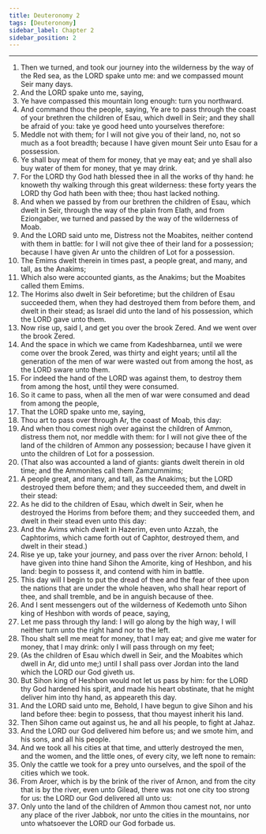 ```yaml
---
title: Deuteronomy 2
tags: [Deuteronomy]
sidebar_label: Chapter 2
sidebar_position: 2
---
```


---
1. Then we turned, and took our journey into the wilderness by the way of the Red sea, as the LORD spake unto me: and we compassed mount Seir many days.
2. And the LORD spake unto me, saying,
3. Ye have compassed this mountain long enough: turn you northward.
4. And command thou the people, saying, Ye are to pass through the coast of your brethren the children of Esau, which dwell in Seir; and they shall be afraid of you: take ye good heed unto yourselves therefore:
5. Meddle not with them; for I will not give you of their land, no, not so much as a foot breadth; because I have given mount Seir unto Esau for a possession.
6. Ye shall buy meat of them for money, that ye may eat; and ye shall also buy water of them for money, that ye may drink.
7. For the LORD thy God hath blessed thee in all the works of thy hand: he knoweth thy walking through this great wilderness: these forty years the LORD thy God hath been with thee; thou hast lacked nothing.
8. And when we passed by from our brethren the children of Esau, which dwelt in Seir, through the way of the plain from Elath, and from Eziongaber, we turned and passed by the way of the wilderness of Moab.
9. And the LORD said unto me, Distress not the Moabites, neither contend with them in battle: for I will not give thee of their land for a possession; because I have given Ar unto the children of Lot for a possession.
10. The Emims dwelt therein in times past, a people great, and many, and tall, as the Anakims;
11. Which also were accounted giants, as the Anakims; but the Moabites called them Emims.
12. The Horims also dwelt in Seir beforetime; but the children of Esau succeeded them, when they had destroyed them from before them, and dwelt in their stead; as Israel did unto the land of his possession, which the LORD gave unto them.
13. Now rise up, said I, and get you over the brook Zered. And we went over the brook Zered.
14. And the space in which we came from Kadeshbarnea, until we were come over the brook Zered, was thirty and eight years; until all the generation of the men of war were wasted out from among the host, as the LORD sware unto them.
15. For indeed the hand of the LORD was against them, to destroy them from among the host, until they were consumed.
16. So it came to pass, when all the men of war were consumed and dead from among the people,
17. That the LORD spake unto me, saying,
18. Thou art to pass over through Ar, the coast of Moab, this day:
19. And when thou comest nigh over against the children of Ammon, distress them not, nor meddle with them: for I will not give thee of the land of the children of Ammon any possession; because I have given it unto the children of Lot for a possession.
20. (That also was accounted a land of giants: giants dwelt therein in old time; and the Ammonites call them Zamzummims;
21. A people great, and many, and tall, as the Anakims; but the LORD destroyed them before them; and they succeeded them, and dwelt in their stead:
22. As he did to the children of Esau, which dwelt in Seir, when he destroyed the Horims from before them; and they succeeded them, and dwelt in their stead even unto this day:
23. And the Avims which dwelt in Hazerim, even unto Azzah, the Caphtorims, which came forth out of Caphtor, destroyed them, and dwelt in their stead.)
24. Rise ye up, take your journey, and pass over the river Arnon: behold, I have given into thine hand Sihon the Amorite, king of Heshbon, and his land: begin to possess it, and contend with him in battle.
25. This day will I begin to put the dread of thee and the fear of thee upon the nations that are under the whole heaven, who shall hear report of thee, and shall tremble, and be in anguish because of thee.
26. And I sent messengers out of the wilderness of Kedemoth unto Sihon king of Heshbon with words of peace, saying,
27. Let me pass through thy land: I will go along by the high way, I will neither turn unto the right hand nor to the left.
28. Thou shalt sell me meat for money, that I may eat; and give me water for money, that I may drink: only I will pass through on my feet;
29. (As the children of Esau which dwell in Seir, and the Moabites which dwell in Ar, did unto me;) until I shall pass over Jordan into the land which the LORD our God giveth us.
30. But Sihon king of Heshbon would not let us pass by him: for the LORD thy God hardened his spirit, and made his heart obstinate, that he might deliver him into thy hand, as appeareth this day.
31. And the LORD said unto me, Behold, I have begun to give Sihon and his land before thee: begin to possess, that thou mayest inherit his land.
32. Then Sihon came out against us, he and all his people, to fight at Jahaz.
33. And the LORD our God delivered him before us; and we smote him, and his sons, and all his people.
34. And we took all his cities at that time, and utterly destroyed the men, and the women, and the little ones, of every city, we left none to remain:
35. Only the cattle we took for a prey unto ourselves, and the spoil of the cities which we took.
36. From Aroer, which is by the brink of the river of Arnon, and from the city that is by the river, even unto Gilead, there was not one city too strong for us: the LORD our God delivered all unto us:
37. Only unto the land of the children of Ammon thou camest not, nor unto any place of the river Jabbok, nor unto the cities in the mountains, nor unto whatsoever the LORD our God forbade us.